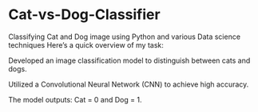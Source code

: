 # Cat-vs-Dog-Classifier
Classifying Cat and Dog image using Python and various Data science techniques
Here’s a quick overview of my task:

Developed an image classification model to distinguish between cats and dogs.

Utilized a Convolutional Neural Network (CNN) to achieve high accuracy.

The model outputs: Cat = 0 and Dog = 1.

